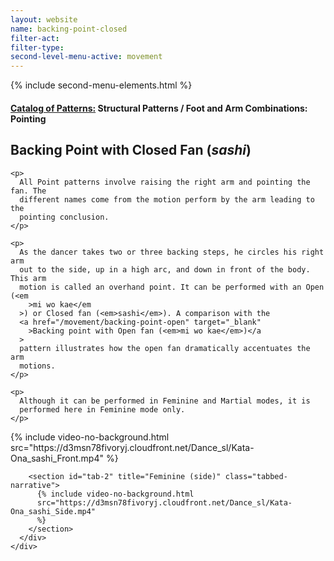 ```yaml
---
layout: website
name: backing-point-closed
filter-act:
filter-type:
second-level-menu-active: movement
---
```


{% include second-menu-elements.html %}

<main class="page-content">
  <div class="text-container">
    <h4>
      <a href="/movement/">Catalog of Patterns:</a> Structural Patterns / Foot
      and Arm Combinations: Pointing
    </h4>
    <h2>Backing Point with Closed Fan (<em>sashi</em>)</h2>

    <p>
      All Point patterns involve raising the right arm and pointing the fan. The
      different names come from the motion perform by the arm leading to the
      pointing conclusion.
    </p>

    <p>
      As the dancer takes two or three backing steps, he circles his right arm
      out to the side, up in a high arc, and down in front of the body. This arm
      motion is called an overhand point. It can be performed with an Open (<em
        >mi wo kae</em
      >) or Closed fan (<em>sashi</em>). A comparison with the
      <a href="/movement/backing-point-open" target="_blank"
        >Backing point with Open fan (<em>mi wo kae</em>)</a
      >
      pattern illustrates how the open fan dramatically accentuates the arm
      motions.
    </p>

    <p>
      Although it can be performed in Feminine and Martial modes, it is
      performed here in Feminine mode only.
    </p>
  </div>

  <div class="tabs-container">
    <div class="tabs-container__links">
      <div class="wrapper">
        <div id="tabs"></div>
      </div>
    </div>
    <div class="tabs-container__content">
      <div class="wrapper">
        <section id="tab-1" title="Feminine (front)" class="tabbed-narrative">
          {% include video-no-background.html
          src="https://d3msn78fivoryj.cloudfront.net/Dance_sl/Kata-Ona_sashi_Front.mp4"
          %}
        </section>

        <section id="tab-2" title="Feminine (side)" class="tabbed-narrative">
          {% include video-no-background.html
          src="https://d3msn78fivoryj.cloudfront.net/Dance_sl/Kata-Ona_sashi_Side.mp4"
          %}
        </section>
      </div>
    </div>
  </div>
</main>
